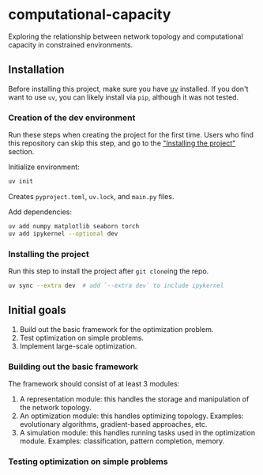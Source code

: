 # computational-capacity

Exploring the relationship between network topology and computational capacity in constrained environments.

## Installation

Before installing this project, make sure you have [uv](https://github.com/astral-sh/uv) installed. If you don't want to use `uv`, you can likely install via `pip`, although it was not tested.

### Creation of the dev environment

Run these steps when creating the project for the first time. Users who find this repository can skip this step, and go to the ["Installing the project"](#installing-the-project) section.

Initialize environment:

```bash
uv init
```

Creates `pyproject.toml`, `uv.lock`, and `main.py` files.

Add dependencies:

```bash
uv add numpy matplotlib seaborn torch
uv add ipykernel --optional dev
```

### Installing the project

Run this step to install the project after `git clone`ing the repo.

```bash
uv sync --extra dev  # add `--extra dev` to include ipykernel
```

## Initial goals

1. Build out the basic framework for the optimization problem.
2. Test optimization on simple problems.
3. Implement large-scale optimization.

### Building out the basic framework

The framework should consist of at least 3 modules:

1. A representation module: this handles the storage and manipulation of the network topology.
2. An optimization module: this handles optimizing topology. Examples: evolutionary algorithms, gradient-based approaches, etc.
3. A simulation module: this handles running tasks used in the optimization module. Examples: classification, pattern completion, memory.

### Testing optimization on simple problems
